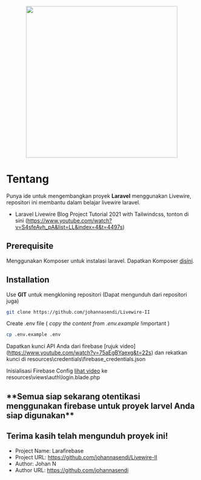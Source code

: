 <p align="center"><a href="https://laravel.com" target="_blank"><img src="https://raw.githubusercontent.com/laravel/art/master/logo-lockup/5%20SVG/2%20CMYK/1%20Full%20Color/laravel-logolockup-cmyk-red.svg" width="400"></a></p>

# Tentang

Punya ide untuk mengembangkan proyek **Laravel** menggunakan Livewire, repositori ini membantu dalam belajar livewire laravel.

- Laravel Livewire Blog Project Tutorial 2021 with Tailwindcss, tonton di sini (https://www.youtube.com/watch?v=S4sfeAvh_pA&list=LL&index=4&t=4497s)


## Prerequisite

Menggunakan Komposer untuk instalasi laravel. Dapatkan Komposer [disini](https://getcomposer.org/download/).

## Installation

Use **GIT** untuk mengkloning repositori (Dapat mengunduh dari repositori juga)

```bash
git clone https://github.com/johannasendi/Livewire-II
```

Create .env file ( *copy the content from .env.example* !important )

```bash
cp .env.example .env
```

Dapatkan kunci API Anda dari firebase [rujuk video] (https://www.youtube.com/watch?v=75aEgBYaexg&t=22s) dan rekatkan kunci di resources\credentials\firebase_credentials.json

Inisialisasi Firebase Config [lihat video](https://www.youtube.com/watch?v=75aEgBYaexg&t=22s) ke resources\views\auth\login.blade.php

<h2>**Semua siap sekarang otentikasi menggunakan firebase untuk proyek larvel Anda siap digunakan**</h2>

## Terima kasih telah mengunduh proyek ini!

- Project Name: Larafirebase
- Project URL: https://github.com/johannasendi/Livewire-II
- Author: Johan N
- Author URL: https://github.com/johannasendi 
